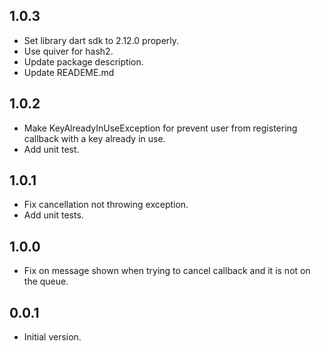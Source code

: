 ## 1.0.3

- Set library dart sdk to 2.12.0 properly.
- Use quiver for hash2. 
- Update package description.
- Update READEME.md

## 1.0.2

- Make KeyAlreadyInUseException for prevent user from registering callback with a key already in use.
- Add unit test.

## 1.0.1

- Fix cancellation not throwing exception. 
- Add unit tests. 

## 1.0.0

- Fix on message shown when trying to cancel callback and it is not on the queue.


## 0.0.1

- Initial version.
